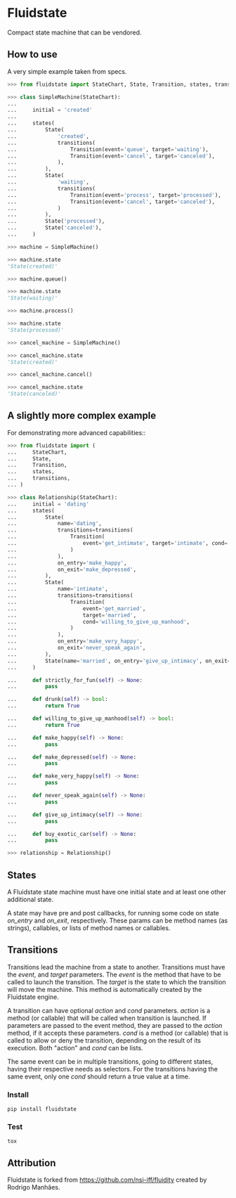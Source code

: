 Fluidstate
==========

Compact state machine that can be vendored.


## How to use

A very simple example taken from specs.

```python
>>> from fluidstate import StateChart, State, Transition, states, transitions

>>> class SimpleMachine(StateChart):
...
...     initial = 'created'
...
...     states(
...         State(
...             'created',
...             transitions(
...                 Transition(event='queue', target='waiting'),
...                 Transition(event='cancel', target='canceled'),
...             ),
...         ),
...         State(
...             'waiting',
...             transitions(
...                 Transition(event='process', target='processed'),
...                 Transition(event='cancel', target='canceled'),
...             )
...         ),
...         State('processed'),
...         State('canceled'),
...     )

>>> machine = SimpleMachine()

>>> machine.state
'State(created)'

>>> machine.queue()

>>> machine.state
'State(waiting)'

>>> machine.process()

>>> machine.state
'State(processed)'

>>> cancel_machine = SimpleMachine()

>>> cancel_machine.state
'State(created)'

>>> cancel_machine.cancel()

>>> cancel_machine.state
'State(canceled)'
```


## A slightly more complex example

For demonstrating more advanced capabilities::

```python
>>> from fluidstate import (
...     StateChart,
...     State,
...     Transition,
...     states,
...     transitions,
... )

>>> class Relationship(StateChart):
...     initial = 'dating'
...     states(
...         State(
...             name='dating',
...             transitions=transitions(
...                 Transition(
...                     event='get_intimate', target='intimate', cond='drunk'
...                 )
...             ),
...             on_entry='make_happy',
...             on_exit='make_depressed',
...         ),
...         State(
...             name='intimate',
...             transitions=transitions(
...                 Transition(
...                     event='get_married',
...                     target='married',
...                     cond='willing_to_give_up_manhood',
...                 )
...             ),
...             on_entry='make_very_happy',
...             on_exit='never_speak_again',
...         ),
...         State(name='married', on_entry='give_up_intimacy', on_exit='buy_exotic_car')
...     )

...     def strictly_for_fun(self) -> None:
...         pass

...     def drunk(self) -> bool:
...         return True

...     def willing_to_give_up_manhood(self) -> bool:
...         return True

...     def make_happy(self) -> None:
...         pass

...     def make_depressed(self) -> None:
...         pass

...     def make_very_happy(self) -> None:
...         pass

...     def never_speak_again(self) -> None:
...         pass

...     def give_up_intimacy(self) -> None:
...         pass

...     def buy_exotic_car(self) -> None:
...         pass

>>> relationship = Relationship()
```


## States

A Fluidstate state machine must have one initial state and at least one other additional state.

A state may have pre and post callbacks, for running some code on state *on_entry*
and *on_exit*, respectively. These params can be method names (as strings),
callables, or lists of method names or callables.


## Transitions

Transitions lead the machine from a state to another. Transitions must have
the *event*, and *target* parameters. The *event* is the method that have to be
called to launch the transition. The *target* is the state to which the
transition will move the machine. This method is automatically created
by the Fluidstate engine.

A transition can have optional *action* and *cond* parameters. *action* is a
method (or callable) that will be called when transition is launched. If
parameters are passed to the event method, they are passed to the *action*
method, if it accepts these parameters. *cond* is a method (or callable) that
is called to allow or deny the transition, depending on the result of its
execution. Both "action" and *cond* can be lists.

The same event can be in multiple transitions, going to different states, having
their respective needs as selectors. For the transitions having the same event,
only one *cond* should return a true value at a time.


### Install

```
pip install fluidstate
```


### Test

```
tox
```


## Attribution

Fluidstate is forked from https://github.com/nsi-iff/fluidity created by Rodrigo Manhães.
